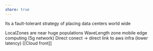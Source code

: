 ```yaml
---
share: true
---
```


Its a fault-tolerant strategy of placing data centers world wide

LocalZones are near huge populations
WaveLength zone mobile edge computing (5g network)
Direct conect -> direct link to aws infra (lower latency)
[[Cloud front]]